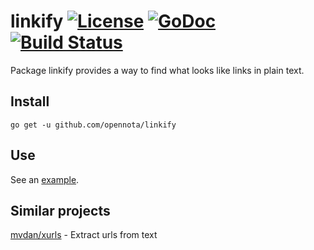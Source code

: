 linkify [![License](http://img.shields.io/:license-gpl3-blue.svg)](http://www.gnu.org/licenses/gpl-3.0.html) [![GoDoc](http://godoc.org/github.com/opennota/linkify?status.svg)](http://godoc.org/github.com/opennota/linkify) [![Build Status](https://travis-ci.org/opennota/linkify.png?branch=master)](https://travis-ci.org/opennota/linkify)
=======

Package linkify provides a way to find what looks like links in plain text.

## Install

    go get -u github.com/opennota/linkify

## Use

See an [example](https://github.com/opennota/linkify/blob/master/linkify_example_test.go).

## Similar projects

[mvdan/xurls](https://github.com/mvdan/xurls) - Extract urls from text
